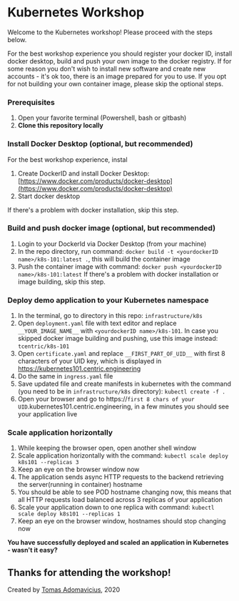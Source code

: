 # Kubernetes Workshop

Welcome to the Kubernetes workshop! Please proceed with the steps below.

For the best workshop experience you should register your docker ID, install docker desktop, build and push your own image to the
docker registry. If for some reason you don't wish to install new software and create new accounts - it's ok too, there is an image
prepared for you to use. If you opt for not building your own container image, please skip the optional steps. 

### Prerequisites
1. Open your favorite terminal (Powershell, bash or gitbash)
2. __Clone this repository locally__

### Install Docker Desktop (optional, but recommended)
For the best workshop experience, instal 
1. Create DockerID and install Docker Desktop: [https://www.docker.com/products/docker-desktop](https://www.docker.com/products/docker-desktop)
2. Start docker desktop

If there's a problem with docker installation, skip this step.
### Build and push docker image (optional, but recommended)
1. Login to your DockerId via Docker Desktop (from your machine)
2. In the repo directory, run command: `docker build -t <yourdockerID name>/k8s-101:latest .`, this will build the container image
3. Push the container image with command: `docker push <yourdockerID name>/k8s-101:latest`
If there's a problem with docker installation or image building, skip this step.

### Deploy demo application to your Kubernetes namespace

1. In the terminal, go to directory in this repo: `infrastructure/k8s`
2. Open `deployment.yaml` file with text editor and replace `__YOUR_IMAGE_NAME__` with `<yourdockerID name>/k8s-101`. In case you skipped docker image building and pushing,
use this image instead: `tcentric/k8s-101`
3. Open `certificate.yaml` and replace `__FIRST_PART_OF_UID__` with first 8 characters of your UID key, which is displayed in https://kubernetes101.centric.engineering
4. Do the same in `ingress.yaml` file
5. Save updated file and create manifests in kubernetes with the command (you need to be in `infrastructure/k8s` directory): `kubectl create -f .`
7. Open your browser and go to https://`first 8 chars of your UID`.kubernetes101.centric.engineering, in a few minutes you should see your application live

### Scale application horizontally

1. While keeping the browser open, open another shell window
2. Scale application horizontally with the command: `kubectl scale deploy k8s101 --replicas 3`
3. Keep an eye on the browser window now
4. The application sends async HTTP requests to the backend retrieving the server(running in container) hostname
5. You should be able to see POD hostname changing now, this means that all HTTP requests load balanced across 3 replicas of your application
6. Scale your application down to one replica with command:   `kubectl scale deploy k8s101 --replicas 1`
7. Keep an eye on the browser window, hostnames should stop changing now


__You have successfully deployed and scaled an application in Kubernetes - wasn't it easy?__

## Thanks for attending the workshop!

Created by
[Tomas Adomavicius](mailto:tomas.adomavicius@centric.eu), 2020

